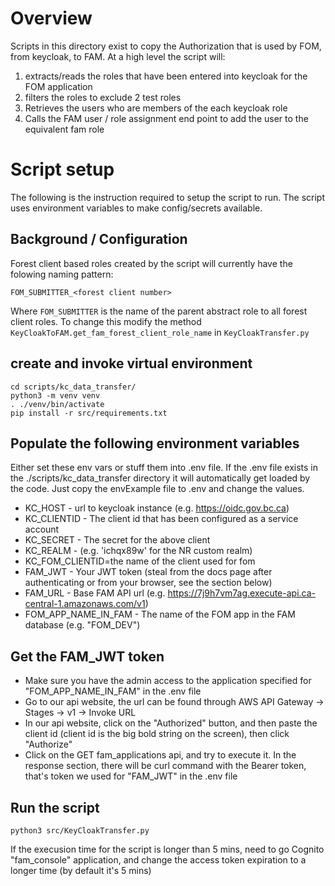 # Overview

Scripts in this directory exist to copy the Authorization that is used by FOM,
from keycloak, to FAM. At a high level the script will:

1. extracts/reads the roles that have been entered into keycloak for the FOM application
1. filters the roles to exclude 2 test roles
1. Retrieves the users who are members of the each keycloak role
1. Calls the FAM user / role assignment end point to add the user to the equivalent
   fam role

# Script setup

The following is the instruction required to setup the script to run. The script
uses environment variables to make config/secrets available.

## Background / Configuration

Forest client based roles created by the script will currently have the folowing
naming pattern:

`FOM_SUBMITTER_<forest client number>`

Where `FOM_SUBMITTER` is the name of the parent abstract role to all
forest client roles. To change this modify the method `KeyCloakToFAM.get_fam_forest_client_role_name` in `KeyCloakTransfer.py`

## create and invoke virtual environment

```
cd scripts/kc_data_transfer/
python3 -m venv venv
. ./venv/bin/activate
pip install -r src/requirements.txt
```

## Populate the following environment variables

Either set these env vars or stuff them into .env file. If the .env file
exists in the ./scripts/kc_data_transfer directory it will automatically
get loaded by the code. Just copy the envExample file to .env and change the
values.

-   KC_HOST - url to keycloak instance (e.g. https://oidc.gov.bc.ca)
-   KC_CLIENTID - The client id that has been configured as a service account
-   KC_SECRET - The secret for the above client
-   KC_REALM - (e.g. 'ichqx89w' for the NR custom realm)
-   KC_FOM_CLIENTID=the name of the client used for fom
-   FAM_JWT - Your JWT token (steal from the docs page after authenticating or from your browser, see the section below)
-   FAM_URL - Base FAM API url (e.g. https://7j9h7vm7ag.execute-api.ca-central-1.amazonaws.com/v1)
-   FOM_APP_NAME_IN_FAM - The name of the FOM app in the FAM database (e.g. "FOM_DEV")

## Get the FAM_JWT token

-   Make sure you have the admin access to the application specified for "FOM_APP_NAME_IN_FAM" in the .env file
-   Go to our api website, the url can be found through AWS API Gateway -> Stages -> v1 -> Invoke URL
-   In our api website, click on the "Authorized" button, and then paste the client id (client id is the big bold string on the screen), then click "Authorize"
-   Click on the GET fam_applications api, and try to execute it. In the response section, there will be curl command with the Bearer token, that's token we used for "FAM_JWT" in the .env file

## Run the script

```
python3 src/KeyCloakTransfer.py
```

If the execusion time for the script is longer than 5 mins, need to go Cognito "fam_console" application, and change the access token expiration to a longer time (by default it's 5 mins)
